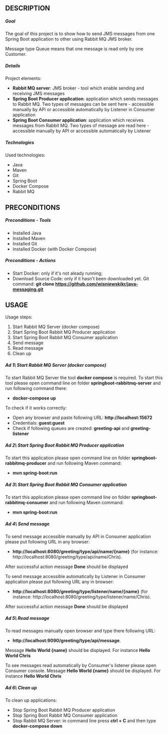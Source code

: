 DESCRIPTION
-----------

##### Goal
The goal of this project is to show how to send JMS messages from one Spring Boot application to other using Rabbit MQ JMS broker.

Message type Queue means that one message is read only by one Customer.

##### Details
Project elements:
* **Rabbit MQ server**: JMS broker - tool which enable sending and receiving JMS messages
* **Spring Boot Producer application**: application which sends messages to Rabbit MQ. Two types of messages can be sent here - accessible manually by APi or accessible automatically by Listener in Consumer application
* **Spring Boot Consumer application**: application which receives messages from Rabbit MQ. Two types of message are read here - accessible manually by API or accessible automatically by Listener

##### Technologies
Used technologies:
* Java
* Maven
* Git
* Spring Boot
* Docker Compose
* Rabbit MQ


PRECONDITIONS
-------------

##### Preconditions - Tools
* Installed Java
* Installed Maven
* Installed Git
* Installed Docker (with Docker Compose)

##### Preconditions - Actions
* Start Docker: only if it's not aleady running;
* Download Source Code: only if it hasn't been downloaded yet. Git command: **git clone https://github.com/wisniewskikr/java-messaging.git**


USAGE
-----

Usage steps:
1. Start Rabbit MQ Server (docker compose)
2. Start Spring Boot Rabbit MQ Producer application
3. Start Spring Boot Rabbit MQ Consumer application
4. Send message
5. Read message
6. Clean up

##### Ad 1\ Start Rabbit MQ Server (docker compose)

To start Rabbit MQ Server the tool **docker compose** is required.
To start this tool please open command line on folder **springboot-rabbitmq-server** and run following command there: 
* **docker-compose up**

To check if it works correctly:
* Open any browser and paste following URL: **http://localhost:15672**
* Credentials: **guest:guest**
* Check if following queues are created: **greeting-api** and **greeting-listener**

##### Ad 2\ Start Spring Boot Rabbit MQ Producer application

To start this application please open command line on folder **springboot-rabbitmq-producer** and run following Maven command: 
* **mvn spring-boot:run**

##### Ad 3\ Start Spring Boot Rabbit MQ Consumer application

To start this application please open command line on folder **springboot-rabbitmq-consumer** and run following Maven command: 
* **mvn spring-boot:run**

##### Ad 4\ Send message
To send message accessible manually by API in Consumer application please put following URL in any browser: 
* **http://localhost:8080/greeting/type/api/name/{name}** (for instance: http://localhost:8080/greeting/type/api/name/Chris). 

After successful action message **Done** should be displayed
 
To send message accessible automatically by Listener in Consumer application please put following URL any in browser: 
* **http://localhost:8080/greeting/type/listener/name/{name}** (for instance: http://localhost:8080/greeting/type/listener/name/Chris). 

After successful action message **Done** should be displayed

##### Ad 5\ Read message
To read messages manually open browser and type there following URL: 
* **http://localhost:9090/greeting/type/api/message**. 

Message **Hello World {name}** should be displayed. For instance **Hello World Chris**

To see messages read automatically by Consumer's listener please open Consumer console. Message **Hello World {name}** should be displayed. For instance **Hello World Chris**

##### Ad 6\ Clean up
To clean up applications:
- Stop Spring Boot Rabbit MQ Producer application
- Stop Spring Boot Rabbit MQ Consumer application
- Stop Rabbit MQ Server: in command line press **ctrl + C** and then type **docker-compose down**
